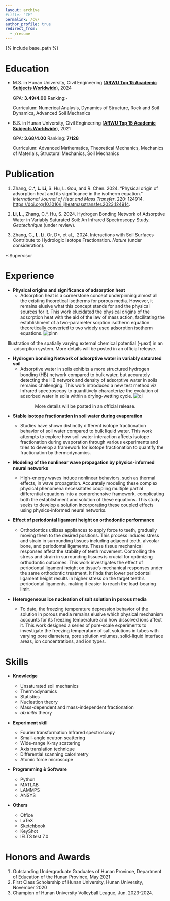 ```yaml
---
layout: archive
#title: "CV"
permalink: /cv/
author_profile: true
redirect_from:
  - /resume
---
```


{% include base_path %}

Education
======
* M.S. in Hunan University, Civil Engineering (**[ARWU Top 15 Academic Subjects Worldwide](https://www.shanghairanking.com/rankings/gras/2022/RS0211)**), 2024

  GPA: **3.49/4.00**    Ranking:-

  Curriculum: Numerical Analysis, Dynamics of Structure, Rock and Soil Dynamics, Advanced Soil Mechanics
  
* B.S. in Hunan University, Civil Engineering (**[ARWU Top 15 Academic Subjects Worldwide](https://www.shanghairanking.com/rankings/gras/2022/RS0211)**), 2021

  GPA: **3.68/4.00**    Ranking: **7/128**

  Curriculum: Advanced Mathematics, Theoretical Mechanics, Mechanics of Materials, Structural Mechanics, Soil Mechanics

  
Publication 
======
1. Zhang, C.\*, **L. Li**, S. Hu, L. Gou, and R. Chen. 2024. “Physical origin of adsorption heat and its significance in the isotherm equation.” *International Journal of Heat and Mass Transfer*, 220: 124914. https://doi.org/10.1016/j.ijheatmasstransfer.2023.124914.

2. **Li, L.**, Zhang, C.\*, Hu, S. 2024. Hydrogen Bonding Network of Adsorptive Water in Variably Saturated Soil: An Infrared Spectroscopy Study. *Geotechnique* (under review).

3. Zhang, C., **L. Li**,  Or, D\*, et al.,. 2024. Interactions with Soil Surfaces Contribute to Hydrologic Isotope Fractionation. *Nature* (under consideration).



\*:Supervisor 

Experience 
======
* **Physical origins and significance of adsorption heat**
  * Adsorption heat is a cornerstone concept underpinning almost all the existing theoretical isotherms for porous media. However, it remains elusive what this concept stands for and the physical sources for it. This work elucidated the physical origins of the adsorption heat with the aid of the law of mass action, facilitating the establishment of a two-parameter sorption isotherm equation theoretically converted to two widely used adsorption isotherm equations.
![pinn](http://Lilj1999.github.io/images/AdsorptionHeatFig1.png)
<center> Illustration of the spatially varying external chemical potential (-μext) in an adsorption system. More details will be posted in an official release. </center>


* **Hydrogen bonding Network of adsorptive water in variably saturated soil**
  * Adsorptive water in soils exhibits a more structured hydrogen bonding (HB) network compared to bulk water, but accurately detecting the HB network and density of adsorptive water in soils remains challenging. This work introduced a new test method viz Infrared spectroscopy to quantitively characterize the evolution of adsorbed water in soils within a drying-wetting cycle.
![qi](http://Lilj1999.github.io/images/InfraredFig2.jpg)
<center> More details will be posted in an official release. </center>

* **Stable isotope fractionation in soil water during evaporation** 
  * Studies have shown distinctly different isotope fractionation behavior of soil water compared to bulk liquid water. This work attempts to explore how soil-water interaction affects isotope fractionation during evaporation through various experiments and tries to develop a framework for isotope fractionation to quantify the fractionation by thermodynamics. 


* **Modeling of the nonlinear wave propagation by physics-informed neural networks**
  * High-energy waves induce nonlinear behaviors, such as thermal effects, in wave propagation. Accurately modeling these complex physical phenomena necessitates coupling multiple partial differential equations into a comprehensive framework, complicating both the establishment and solution of these equations. This study seeks to develop a solution incorporating these coupled effects using physics-informed neural networks.


* **Effect of periodontal ligament height on orthodontic performance**
  * Orthodontics utilizes appliances to apply force to teeth, gradually moving them to the desired positions. This process induces stress and strain in surrounding tissues including adjacent teeth, alveolar bone, and periodontal ligaments. These tissue mechanical responses affect the stability of teeth movement. Controlling the stress and strain in surrounding tissues is crucial for optimizing orthodontic outcomes. This work investigates the effect of
periodontal ligament height on tissue’s mechanical responses under the same orthodontic treatment. It finds that lower periodontal ligament height results in higher stress on the target teeth’s periodontal ligaments, making it easier to reach the load-bearing limit.

* **Heterogeneous ice nucleation of salt solution in porous media**
  * To date, the freezing temperature depression behavior of the solution in porous media remains elusive which physical mechanism accounts for its freezing temperature and how dissolved ions affect it. This work designed a series of pore-scale experiments to investigate the freezing temperature of salt solutions in tubes with varying pore diameters, pore solution volumes, solid-liquid interface areas, ion concentrations, and ion types.

Skills
======
* **Knowledge**
  * Unsaturated soil mechanics
  * Thermodynamics
  * Statistics
  * Nucleation theory
  * Mass-dependent and mass-independent fractionation
  * *ab initio* theory

* **Experiment skill**
  * Fourier transformation Infrared spectroscopy
  * Small-angle neutron scattering
  * Wide-range X-ray scattering
  * Axis translation technique
  * Differential scanning calorimetry
  * Atomic force microscope
 
* **Programming & Software**
  * Python
  * MATLAB
  * LAMMPS
  * ANSYS
 
* **Others**
  * Office
  * LaTeX
  * Sketchbook
  * KeyShot
  * IELTS test 7.0  

Honors and Awards  
======
1. Outstanding Undergraduate Graduates of Hunan Province, Department of Education of the Hunan Province, May 2021 
2. First Class Scholarship of Hunan University, Hunan University, November 2020
3. Champion of Hunan University Volleyball League, Jun. 2023-2024.
